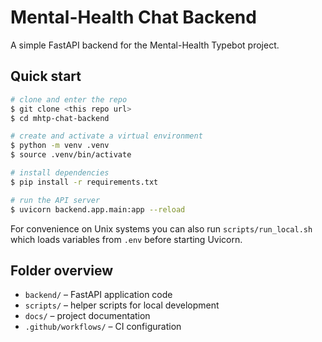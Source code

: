 # Mental-Health Chat Backend

A simple FastAPI backend for the Mental-Health Typebot project.

## Quick start

```bash
# clone and enter the repo
$ git clone <this repo url>
$ cd mhtp-chat-backend

# create and activate a virtual environment
$ python -m venv .venv
$ source .venv/bin/activate

# install dependencies
$ pip install -r requirements.txt

# run the API server
$ uvicorn backend.app.main:app --reload
```

For convenience on Unix systems you can also run `scripts/run_local.sh` which
loads variables from `.env` before starting Uvicorn.

## Folder overview

- `backend/` – FastAPI application code
- `scripts/` – helper scripts for local development
- `docs/` – project documentation
- `.github/workflows/` – CI configuration

